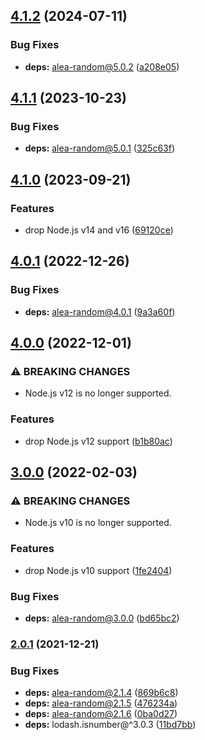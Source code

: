 ## [4.1.2](https://github.com/kenany/alea-deck/compare/4.1.1...4.1.2) (2024-07-11)

### Bug Fixes

* **deps:** alea-random@5.0.2 ([a208e05](https://github.com/kenany/alea-deck/commit/a208e05016c0a079867bef83f21a8e6ff9b0da5f))

## [4.1.1](https://github.com/kenany/alea-deck/compare/4.1.0...4.1.1) (2023-10-23)


### Bug Fixes

* **deps:** alea-random@5.0.1 ([325c63f](https://github.com/kenany/alea-deck/commit/325c63f54752300013d3f78a34f783893509ac32))

## [4.1.0](https://github.com/kenany/alea-deck/compare/4.0.1...4.1.0) (2023-09-21)


### Features

* drop Node.js v14 and v16 ([69120ce](https://github.com/kenany/alea-deck/commit/69120ce67a00ab644d64d5a42f7b71dbb88a6a4f))

## [4.0.1](https://github.com/KenanY/alea-deck/compare/4.0.0...4.0.1) (2022-12-26)


### Bug Fixes

* **deps:** alea-random@4.0.1 ([9a3a60f](https://github.com/KenanY/alea-deck/commit/9a3a60f7d0ea24a13a4925050ff3d9da8be150f5))

## [4.0.0](https://github.com/KenanY/alea-deck/compare/3.0.0...4.0.0) (2022-12-01)


### ⚠ BREAKING CHANGES

* Node.js v12 is no longer supported.

### Features

* drop Node.js v12 support ([b1b80ac](https://github.com/KenanY/alea-deck/commit/b1b80ac56c7e32f9d69aeee9f51e490917e2d8b4))

## [3.0.0](https://github.com/KenanY/alea-deck/compare/2.0.1...3.0.0) (2022-02-03)


### ⚠ BREAKING CHANGES

* Node.js v10 is no longer supported.

### Features

* drop Node.js v10 support ([1fe2404](https://github.com/KenanY/alea-deck/commit/1fe24047e28f25581855f6876e44d7d24c9f4fd1))


### Bug Fixes

* **deps:** alea-random@3.0.0 ([bd65bc2](https://github.com/KenanY/alea-deck/commit/bd65bc273154a2c4c67342cf516824b68ec6ccb0))

### [2.0.1](https://github.com/KenanY/alea-deck/compare/2.0.0...2.0.1) (2021-12-21)


### Bug Fixes

* **deps:** alea-random@2.1.4 ([869b6c8](https://github.com/KenanY/alea-deck/commit/869b6c8306e7c23aba84a8777b88d9ae6b33adad))
* **deps:** alea-random@2.1.5 ([476234a](https://github.com/KenanY/alea-deck/commit/476234a69afa6971a1c700b3e2f72c4b86fd2490))
* **deps:** alea-random@2.1.6 ([0ba0d27](https://github.com/KenanY/alea-deck/commit/0ba0d27c73054d96a2de72ec5df919224853ea8c))
* **deps:** lodash.isnumber@^3.0.3 ([11bd7bb](https://github.com/KenanY/alea-deck/commit/11bd7bb23d0c97f9f98a46de3b1ea115194407fa))
